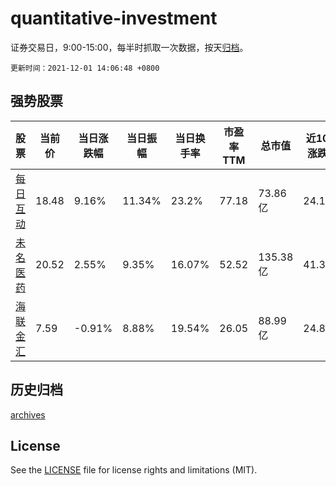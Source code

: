 # quantitative-investment

证券交易日，9:00-15:00，每半时抓取一次数据，按天[归档](archives)。

`更新时间：2021-12-01 14:06:48 +0800`

## 强势股票

|股票|当前价|当日涨跌幅|当日振幅|当日换手率|市盈率TTM|总市值|近10日涨跌幅|
|----|----|----|----|----|----|----|----|
|[每日互动](https://xueqiu.com/S/SZ300766)|18.48|9.16%|11.34%|23.2%|77.18|73.86亿|24.11%|
|[未名医药](https://xueqiu.com/S/SZ002581)|20.52|2.55%|9.35%|16.07%|52.52|135.38亿|41.32%|
|[海联金汇](https://xueqiu.com/S/SZ002537)|7.59|-0.91%|8.88%|19.54%|26.05|88.99亿|24.84%|

## 历史归档

[archives](archives)

## License

See the [LICENSE](LICENSE) file for license rights and limitations (MIT).